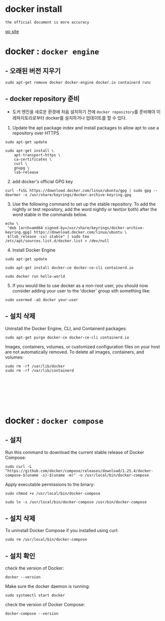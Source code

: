 # docker install 

`the official document is more accuracy`

[go site](https://docs.docker.com/engine/install/ubuntu/)

# docker : `docker engine`
## - 오래된 버전 지우기
```shell
sudo apt-get remove docker docker-engine docker.io containerd runc
```

## - docker repository 준비
 - 도커 엔진을 새로운 환경에 처음 설치하기 전에 `docker repository`를 준비해야 이 레파지토리로부터 docker를 설치하거나 업데이트를 할 수 있다.

 1. Update the apt package index and install packages to allow apt to use a repository over HTTPS
```shell
sudo apt-get update

sudo apt-get install \
    apt-transport-https \
    ca-certificates \
    curl \
    gnupg \
    lsb-release
```

 2. add docker's official GPG key
```shell
curl -fsSL https://download.docker.com/linux/ubuntu/gpg | sudo gpg --dearmor -o /usr/share/keyrings/docker-archive-keyring.gpg
```

 3. Use the following command to set up the stable repository. To add the nightly or test repository, add the word nightly or text(or both) after the word stable in the commands below.
 ```shell
echo \
  "deb [arch=amd64 signed-by=/usr/share/keyrings/docker-archive-keyring.gpg] https://download.docker.com/linux/ubuntu \
  $(lsb_release -cs) stable" | sudo tee /etc/apt/sources.list.d/docker.list > /dev/null
 ```

 4. Install Docker Engine
```shell
sudo apt-get update

sudo apt-get install docker-ce docker-ce-cli containerd.io

sudo docker run hello-world
```

 5. If you would like to use docker as a non-root user, you should now consider adding your user to the 'docker' group sith something like:
 ```
sudo usermod -aG docker your-user
 ```

## - 설치 삭제

Uninstall the Docker Engine, CLI, and Containerd packages:
```shell
sudo apt-get purge docker-ce docker-ce-cli containerd.io
```

Images, containers, volumes, or customized configuration files on your host are not automatically removed. To delete all images, containers, and volumes:
```shell
sudo rm -rf /var/lib/docker
sudo rm -rf /var/lib/containerd
```
<br><br><br><br><br>

# docker : `docker compose`
## - 설치
Run this command to download the current stable release of Docker Compose:
```shell
sudo curl -L "https://github.com/docker/compose/releases/download/1.25.4/docker-compose-$(uname -s)-$(uname -m)" -o /usr/local/bin/docker-compose
```

Apply executable permissions to the binary:
```shell
sudo chmod +x /usr/local/bin/docker-compose
```
```shell
sudo ln -s /usr/local/bin/docker-compose /usr/bin/docker-compose
```

## - 설치 삭제

To uninstall Docker Compose if you installed using curl:

```shell
sudo rm /usr/local/bin/docker-compose
```

## - 설치 확인

check the version of Docker:

```shell
docker --version
```

Make sure the docker daemon is running:

```shell
sudo systemctl start docker
```

check the version of Docker Compose:

```shell
docker-compose --version
```